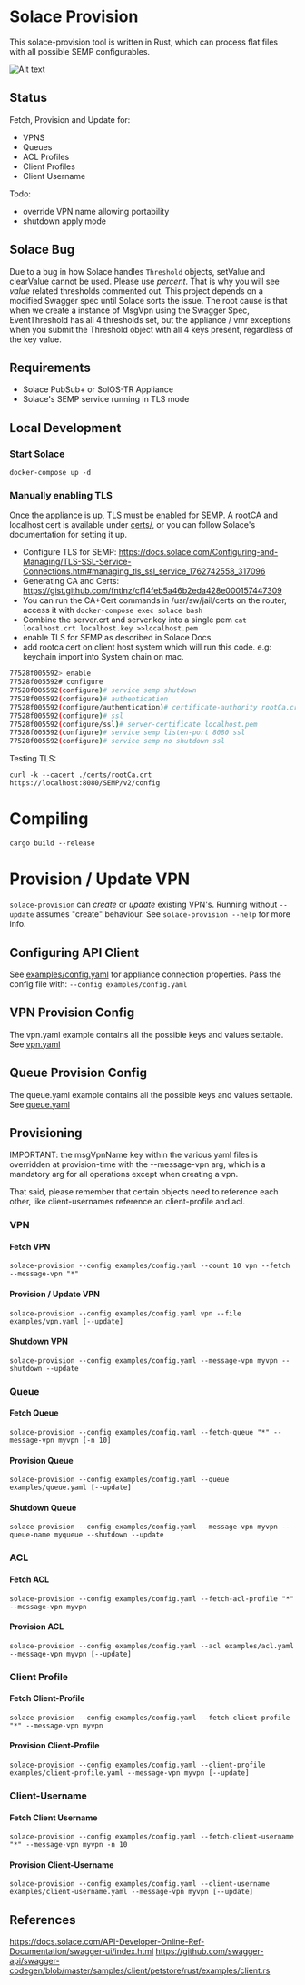 # Solace Provision

This solace-provision tool is written in Rust, which can process flat files with all possible SEMP configurables.

![Alt text](screenshot.png?raw=true "Title")

## Status

Fetch, Provision and Update for:

* VPNS
* Queues
* ACL Profiles
* Client Profiles
* Client Username

Todo:
* override VPN name allowing portability
* shutdown apply mode
    
## Solace Bug

Due to a bug in how Solace handles `Threshold` objects, setValue and clearValue cannot be used. Please use *percent*. 
That is why you will see *value* related thresholds commented out. This project depends on a modified Swagger spec until
Solace sorts the issue. The root cause is that when we create a instance of MsgVpn using the Swagger Spec, EventThreshold has 
all 4 thresholds set, but the appliance / vmr exceptions when you submit the Threshold object with all 4 keys present, 
regardless of the key value.

## Requirements

* Solace PubSub+ or SolOS-TR Appliance
* Solace's SEMP service running in TLS mode

## Local Development

### Start Solace

    docker-compose up -d
    
### Manually enabling TLS
    
Once the appliance is up, TLS must be enabled for SEMP. A rootCA and localhost cert is available under [certs/](certs/), 
or you can follow Solace's documentation for setting it up.

* Configure TLS for SEMP: https://docs.solace.com/Configuring-and-Managing/TLS-SSL-Service-Connections.htm#managing_tls_ssl_service_1762742558_317096
* Generating CA and Certs: https://gist.github.com/fntlnz/cf14feb5a46b2eda428e000157447309
* You can run the CA+Cert commands in /usr/sw/jail/certs on the router, access it with `docker-compose exec solace bash`
* Combine the server.crt and server.key into a single pem `cat localhost.crt localhost.key >>localhost.pem`
* enable TLS for SEMP as described in Solace Docs
* add rootca cert on client host system which will run this code. e.g: keychain import into System chain on mac.


```bash
77528f005592> enable 
77528f005592# configure 
77528f005592(configure)# service semp shutdown
77528f005592(configure)# authentication
77528f005592(configure/authentication)# certificate-authority rootCa.crt
77528f005592(configure)# ssl 
77528f005592(configure/ssl)# server-certificate localhost.pem
77528f005592(configure)# service semp listen-port 8080 ssl
77528f005592(configure)# service semp no shutdown ssl

```


Testing TLS:

    curl -k --cacert ./certs/rootCa.crt https://localhost:8080/SEMP/v2/config 

# Compiling

    cargo build --release

# Provision / Update VPN

`solace-provision` can <i>create</i> or <i>update</i> existing VPN's. Running without `--update` assumes "create" behaviour. 
See `solace-provision --help` for more info.

## Configuring API Client

See [examples/config.yaml](examples/config.yaml) for appliance connection properties. Pass the config file with: `--config examples/config.yaml`

## VPN Provision Config

The vpn.yaml example contains all the possible keys and values settable. 
See [vpn.yaml](examples/vpn.yaml)
    
## Queue Provision Config

The queue.yaml example contains all the possible keys and values settable. 
See [queue.yaml](examples/queue.yaml)
    
## Provisioning

IMPORTANT: the msgVpnName key within the various yaml files is overridden at provision-time with the --message-vpn arg,
which is a mandatory arg for all operations except when creating a vpn.

That said, please remember that certain objects need to reference each other, like client-usernames reference an client-profile and acl.

### VPN

#### Fetch VPN

    solace-provision --config examples/config.yaml --count 10 vpn --fetch --message-vpn "*"

#### Provision / Update VPN

    solace-provision --config examples/config.yaml vpn --file examples/vpn.yaml [--update]

#### Shutdown VPN

    solace-provision --config examples/config.yaml --message-vpn myvpn --shutdown --update
    
### Queue

#### Fetch Queue

    solace-provision --config examples/config.yaml --fetch-queue "*" --message-vpn myvpn [-n 10]

#### Provision Queue

    solace-provision --config examples/config.yaml --queue examples/queue.yaml [--update]

#### Shutdown Queue

    solace-provision --config examples/config.yaml --message-vpn myvpn --queue-name myqueue --shutdown --update
    
### ACL

#### Fetch ACL

    solace-provision --config examples/config.yaml --fetch-acl-profile "*" --message-vpn myvpn

#### Provision ACL

    solace-provision --config examples/config.yaml --acl examples/acl.yaml --message-vpn myvpn [--update]
    
### Client Profile

#### Fetch Client-Profile

    solace-provision --config examples/config.yaml --fetch-client-profile "*" --message-vpn myvpn

#### Provision Client-Profile

    solace-provision --config examples/config.yaml --client-profile examples/client-profile.yaml --message-vpn myvpn [--update]

### Client-Username
    
#### Fetch Client Username

    solace-provision --config examples/config.yaml --fetch-client-username "*" --message-vpn myvpn -n 10  
    
#### Provision Client-Username

    solace-provision --config examples/config.yaml --client-username examples/client-username.yaml --message-vpn myvpn [--update]

## References

https://docs.solace.com/API-Developer-Online-Ref-Documentation/swagger-ui/index.html
https://github.com/swagger-api/swagger-codegen/blob/master/samples/client/petstore/rust/examples/client.rs

